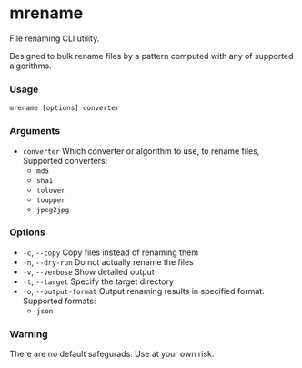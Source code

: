 # mrename

File renaming CLI utility.

Designed to bulk rename files by a pattern computed with any of supported algorithms.

### Usage

```shell script
mrename [options] converter
```

### Arguments

- `converter` Which converter or algorithm to use, to rename files, Supported converters:
  - `md5`
  - `sha1`
  - `tolower`
  - `toupper`
  - `jpeg2jpg`

### Options

- `-c`, `--copy` Copy files instead of renaming them
- `-n`, `--dry-run` Do not actually rename the files
- `-v`, `--verbose` Show detailed output
- `-t`, `--target` Specify the target directory
- `-o`, `--output-format` Output renaming results in specified format. Supported formats:
  - `json`

### Warning

There are no default safegurads. Use at your own risk.
